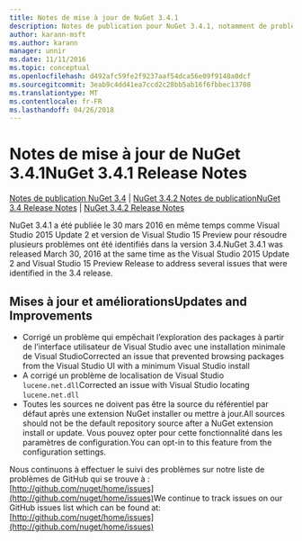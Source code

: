 ```yaml
---
title: Notes de mise à jour de NuGet 3.4.1
description: Notes de publication pour NuGet 3.4.1, notamment de problèmes connus, des correctifs de bogues, les fonctionnalités ajoutées et dcr.
author: karann-msft
ms.author: karann
manager: unnir
ms.date: 11/11/2016
ms.topic: conceptual
ms.openlocfilehash: d492afc59fe2f9237aaf54dca56e09f9148a0dcf
ms.sourcegitcommit: 3eab9c4dd41ea7ccd2c28bb5ab16f6fbbec13708
ms.translationtype: MT
ms.contentlocale: fr-FR
ms.lasthandoff: 04/26/2018
---
```

# <a name="nuget-341-release-notes"></a><span data-ttu-id="30f6c-103">Notes de mise à jour de NuGet 3.4.1</span><span class="sxs-lookup"><span data-stu-id="30f6c-103">NuGet 3.4.1 Release Notes</span></span>

<span data-ttu-id="30f6c-104">[Notes de publication NuGet 3.4](../release-notes/nuget-3.4.md) | [NuGet 3.4.2 Notes de publication](../release-notes/nuget-3.4.2.md)</span><span class="sxs-lookup"><span data-stu-id="30f6c-104">[NuGet 3.4 Release Notes](../release-notes/nuget-3.4.md) | [NuGet 3.4.2 Release Notes](../release-notes/nuget-3.4.2.md)</span></span>

<span data-ttu-id="30f6c-105">NuGet 3.4.1 a été publiée le 30 mars 2016 en même temps comme Visual Studio 2015 Update 2 et version de Visual Studio 15 Preview pour résoudre plusieurs problèmes ont été identifiés dans la version 3.4.</span><span class="sxs-lookup"><span data-stu-id="30f6c-105">NuGet 3.4.1 was released March 30, 2016 at the same time as the Visual Studio 2015 Update 2 and Visual Studio 15 Preview Release to address several issues that were identified in the 3.4 release.</span></span>

## <a name="updates-and-improvements"></a><span data-ttu-id="30f6c-106">Mises à jour et améliorations</span><span class="sxs-lookup"><span data-stu-id="30f6c-106">Updates and Improvements</span></span>

* <span data-ttu-id="30f6c-107">Corrigé un problème qui empêchait l’exploration des packages à partir de l’interface utilisateur de Visual Studio avec une installation minimale de Visual Studio</span><span class="sxs-lookup"><span data-stu-id="30f6c-107">Corrected an issue that prevented browsing packages from the Visual Studio UI with a minimum Visual Studio install</span></span>
* <span data-ttu-id="30f6c-108">A corrigé un problème de localisation de Visual Studio `lucene.net.dll`</span><span class="sxs-lookup"><span data-stu-id="30f6c-108">Corrected an issue with Visual Studio locating `lucene.net.dll`</span></span>
* <span data-ttu-id="30f6c-109">Toutes les sources ne doivent pas être la source du référentiel par défaut après une extension NuGet installer ou mettre à jour.</span><span class="sxs-lookup"><span data-stu-id="30f6c-109">All sources should not be the default repository source after a NuGet extension install or update.</span></span>  <span data-ttu-id="30f6c-110">Vous pouvez opter pour cette fonctionnalité dans les paramètres de configuration.</span><span class="sxs-lookup"><span data-stu-id="30f6c-110">You can opt-in to this feature from the configuration settings.</span></span>

<span data-ttu-id="30f6c-111">Nous continuons à effectuer le suivi des problèmes sur notre liste de problèmes de GitHub qui se trouve à : [http://github.com/nuget/home/issues](http://github.com/nuget/home/issues)</span><span class="sxs-lookup"><span data-stu-id="30f6c-111">We continue to track issues on our GitHub issues list which can be found at: [http://github.com/nuget/home/issues](http://github.com/nuget/home/issues)</span></span>